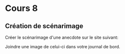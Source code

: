 # Cours 8
## Création de scénarimage
Créer le scénarimage d'une anecdote sur le site suivant:   

Joindre une image de celui-ci dans votre journal de bord. 
